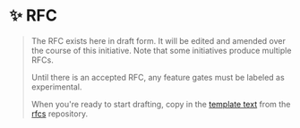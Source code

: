 # ✨ RFC

> The RFC exists here in draft form. It will be edited and amended over the course of this initiative.
> Note that some initiatives produce multiple RFCs.
>
> Until there is an accepted RFC, any feature gates must be labeled as experimental.
>
> When you're ready to start drafting, copy in the [template text](https://raw.githubusercontent.com/rust-lang/rfcs/master/0000-template.md) from the [rfcs](https://github.com/rust-lang/rfcs) repository.